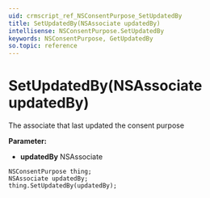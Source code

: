 ```yaml
---
uid: crmscript_ref_NSConsentPurpose_SetUpdatedBy
title: SetUpdatedBy(NSAssociate updatedBy)
intellisense: NSConsentPurpose.SetUpdatedBy
keywords: NSConsentPurpose, GetUpdatedBy
so.topic: reference
---
```


# SetUpdatedBy(NSAssociate updatedBy)

The associate that last updated the consent purpose

**Parameter:** 
 - **updatedBy** NSAssociate

```crmscript
NSConsentPurpose thing;
NSAssociate updatedBy;
thing.SetUpdatedBy(updatedBy);
```

